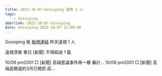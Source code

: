 ```yaml
---
title: 2022-10-07-Gossiping 違規 1 人
tags:
    - Gossiping
abbrlink: 2022-10-07-Gossiping
date: Gossiping-2022-10-07 12:00:00
---
```

Gossiping 板 [板規連結](https://www.ptt.cc/bbs/Gossiping/M.1637425085.A.07D.html)
昨天違規 1 人
<!-- more -->

違規清單
單日 [新聞] 不得超過 1 篇

10/06 pm2001 □ [新聞] 高端惹議事件再一樁 審計…
10/06 pm2001 □ [新聞] 高端逾期違約3月已開罰 莊…